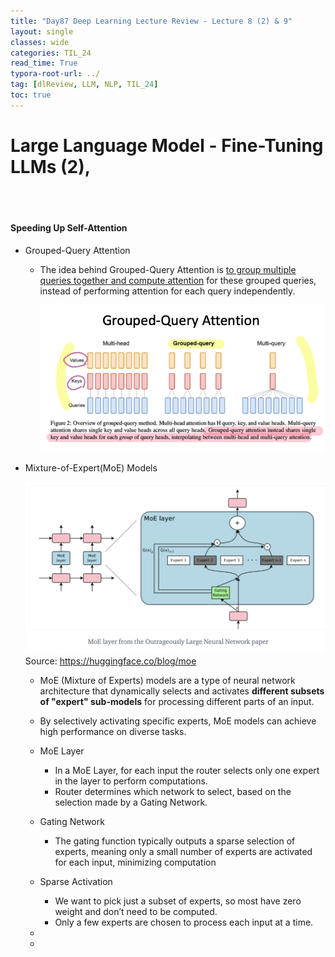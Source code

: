 ```yaml
---
title: "Day87 Deep Learning Lecture Review - Lecture 8 (2) & 9"
layout: single
classes: wide
categories: TIL_24
read_time: True
typora-root-url: ../
tag: [dlReview, LLM, NLP, TIL_24]
toc: true 
---
```


# Large Language Model - Fine-Tuning LLMs (2), 



<br><Br>

#### Speeding Up Self-Attention

- Grouped-Query Attention
  - The idea behind Grouped-Query Attention is <u>to group multiple queries together and compute attention</u> for these grouped queries, instead of performing attention for each query independently.
  
    ![image-20241009102342601](/images/2024-10-09-TIL24_Day87_DL/image-20241009102342601.png)
  
- Mixture-of-Expert(MoE) Models
  
  ![image-20241009102525802](/images/2024-10-09-TIL24_Day87_DL/image-20241009102525802.png) Source: https://huggingface.co/blog/moe
  
  - MoE (Mixture of Experts) models are a type of neural network architecture that dynamically selects and activates **different subsets of "expert" sub-models** for processing different parts of an input.
  - By selectively activating specific experts, MoE models can achieve high performance on diverse tasks.
  - MoE Layer
    - In a MoE Layer, for each input the router selects
      only one expert in the layer to perform computations.
    - Router determines which network to select, based on the selection made by a Gating Network.
  - Gating Network
    - The gating function typically outputs a sparse selection of experts, meaning only a small number of experts are activated for each input, minimizing computation
  - Sparse Activation
    - We want to pick just a subset of experts, so most
      have zero weight and don’t need to be computed.
    - Only a few experts are chosen to process each input at a time.
  
  
  
  
  
  - 
  
    - 
  
    
  
    
  
    
  
    
